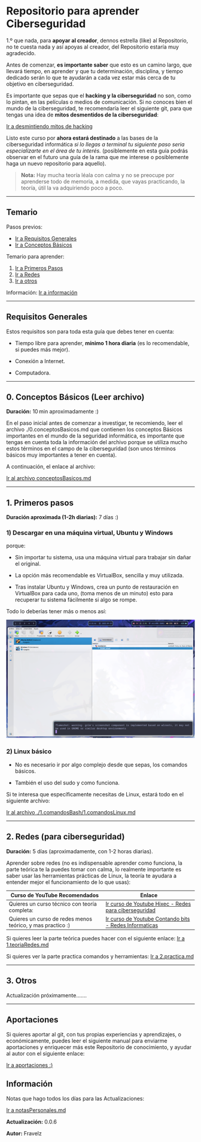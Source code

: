 # Repositorio para aprender Ciberseguridad

1.º que nada, para **apoyar al creador**, dennos estrella (like) al Repositorio, no te cuesta nada y así apoyas al creador, del Repositorio estaría muy agradecido.

Antes de comenzar, **es importante saber** que esto es un camino largo, que llevará tiempo, en aprender y que tu determinación, disciplina, y tiempo dedicado serán lo que te ayudarán a cada vez estar más cerca de tu objetivo en ciberseguridad.

Es importante que sepas que el **hacking y la ciberseguridad** no son, como lo pintan, en las películas o medios de comunicación. Si no conoces bien el mundo de la ciberseguridad, te recomendaría leer el siguiente git, para que tengas una idea de **mitos desmentidos de la ciberseguridad**:

[Ir a desmintiendo mitos de hacking](./_mitos.md)

Listo este curso por **ahora estará destinado** a las bases de la ciberseguridad informática *si lo llegas a terminal tu siguiente paso seria especializarte en el área de tu interés.* (posiblemente en esta guía podrás observar en el futuro una guía de la rama que me interese o posiblemente haga un nuevo repositorio para aquello).

> **Nota:** Hay mucha teoría léala con calma y no se preocupe por aprenderse todo de memoria, a medida, que vayas practicando, la teoría, útil la va adquiriendo poco a poco.

---

## Temario

Pasos previos:

* [Ir a Requisitos Generales](#requisitos-generales)
* [Ir a Conceptos Básicos](#0-conceptos-básicos-leer-archivo)

Temario para aprender:

1. [Ir a Primeros Pasos](#1-primeros-pasos)
2. [Ir a Redes](#2-redes-para-ciberseguridad)
3. [Ir a otros](#3-otros)

Información: [Ir a información](#información)

---

## Requisitos Generales

Estos requisitos son para toda esta guía que debes tener en cuenta:

* Tiempo libre para aprender, **mínimo 1 hora diaria** (es lo recomendable, si puedes más mejor).

* Conexión a Internet.

* Computadora.

---

## 0. Conceptos Básicos (Leer archivo)

**Duración:** 10 min aproximadamente :)

En el paso inicial antes de comenzar a investigar, te recomiendo, leer el archivo ./0.conceptosBasicos.md que contienen los conceptos Básicos importantes en el mundo de la seguridad informática, es importante que tengas en cuenta toda la información del archivo porque se utiliza mucho estos términos en el campo de la ciberseguridad (son unos términos básicos muy importantes a tener en cuenta).

A continuación, el enlace al archivo:

[Ir al archivo conceptosBasicos.md](./0.conceptosBasicos.md)

---

## 1. Primeros pasos

**Duración aproximada (1-2h diarias):** 7 días :)

### 1) Descargar en una máquina virtual, Ubuntu y Windows

porque:

* Sin importar tu sistema, usa una máquina virtual para trabajar sin dañar el original.

* La opción más recomendable es VirtualBox, sencilla y muy utilizada.

* Tras instalar Ubuntu y Windows, crea un punto de restauración en VirtualBox para cada uno, (toma menos de un minuto) esto para recuperar tu sistema fácilmente si algo se rompe.

Todo lo deberías tener más o menos así:

![Imagen de VirtualBox](./images/image-virtualbox.png)

### 2) Linux básico

* No es necesario ir por algo complejo desde que sepas, los comandos básicos.

* También el uso del sudo y como funciona.

Si te interesa que específicamente necesitas de Linux, estará todo en el siguiente archivo:

[Ir al archivo ./1.comandosBash/1.comandosLinux.md](./1.comandosBash/1.comandosLinux.md)

---

## 2. Redes (para ciberseguridad)

**Duración:** 5 días (aproximadamente, con 1-2 horas diarias).

Aprender sobre redes (no es indispensable aprender como funciona, la parte teórica te la puedes tomar con calma, lo realmente importante es saber usar las herramientas prácticas de Linux, la teoría te ayudara a entender mejor el funcionamiento de lo que usas):

| Curso de YouTube Recomendados                              | Enlace                                                                                                |
| ---------------------------------------------------------- | ----------------------------------------------------------------------------------------------------- |
| Quieres un curso técnico con teoría completa:              | [Ir curso de Youtube Hixec - Redes para ciberseguridad](https://www.youtube.com/watch?v=7ejIdyu8hug)  |
| Quieres un curso de redes menos teórico, y mas practico :) | [Ir curso de Youtube Contando bits - Redes Informaticas](https://www.youtube.com/watch?v=OLSKCWjI778) |

Si quieres leer la parte teórica puedes hacer con el siguiente enlace: [Ir a 1.teoriaRedes.md](./2.redes/1.teoriaRedes.md)

Si quieres ver la parte practica comandos y herramientas: [Ir a 2.practica.md](./2.redes/2.practicaRedes.md)

---

## 3. Otros

Actualización próximamente.......

---

## Aportaciones

Si quieres aportar al git, con tus propias experiencias y aprendizajes, o económicamente, puedes leer el siguiente manual para enviarme aportaciones y enriquecer más este Repositorio de conocimiento, y ayudar al autor con el siguiente enlace:

[Ir a aportaciones :)](./_aportaciones.md)

## Información

Notas que hago todos los días para las Actualizaciones:

[Ir a notasPersonales.md](./notasPersonales.md)

**Actualización:** 0.0.6

**Autor:** Fravelz
